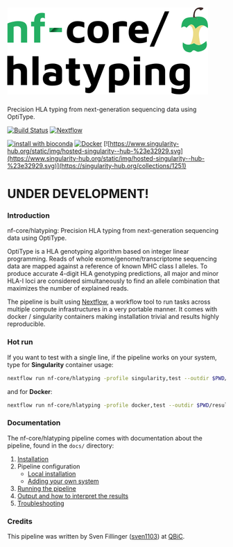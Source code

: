 # ![nfcore/hlatyping](docs/images/hlatyping_logo.png)
Precision HLA typing from next-generation sequencing data using OptiType.



[![Build Status](https://travis-ci.org/nf-core/hlatyping.svg?branch=master)](https://travis-ci.org/nf-core/hlatyping)
[![Nextflow](https://img.shields.io/badge/nextflow-%E2%89%A50.30.2-brightgreen.svg)](https://www.nextflow.io/)

[![install with bioconda](https://img.shields.io/badge/install%20with-bioconda-brightgreen.svg)](http://bioconda.github.io/)
[![Docker](https://img.shields.io/docker/automated/nfcore/hlatyping.svg)](https://hub.docker.com/r/nfcore/hlatyping)
[![https://www.singularity-hub.org/static/img/hosted-singularity--hub-%23e32929.svg](https://www.singularity-hub.org/static/img/hosted-singularity--hub-%23e32929.svg)](https://singularity-hub.org/collections/1251)



# UNDER DEVELOPMENT!


### Introduction
nf-core/hlatyping: Precision HLA typing from next-generation sequencing data using OptiType.

OptiType is a HLA genotyping algorithm based on integer linear programming. Reads of whole exome/genome/transcriptome sequencing data are mapped against a reference of known MHC class I alleles. To produce accurate 4-digit HLA genotyping predictions, all major and minor HLA-I loci are considered simultaneously to find an allele combination that maximizes the number of explained reads.  

The pipeline is built using [Nextflow](https://www.nextflow.io), a workflow tool to run tasks across multiple compute infrastructures in a very portable manner. It comes with docker / singularity containers making installation trivial and results highly reproducible.

### Hot run
If you want to test with a single line, if the pipeline works on your system, type for **Singularity** container usage:

```bash
nextflow run nf-core/hlatyping -profile singularity,test --outdir $PWD/results
```
and for **Docker**:

```bash
nextflow run nf-core/hlatyping -profile docker,test --outdir $PWD/results
```

### Documentation
The nf-core/hlatyping pipeline comes with documentation about the pipeline, found in the `docs/` directory:

1. [Installation](docs/installation.md)
2. Pipeline configuration
    * [Local installation](docs/configuration/local.md)
    * [Adding your own system](docs/configuration/adding_your_own.md)
3. [Running the pipeline](docs/usage.md)
4. [Output and how to interpret the results](docs/output.md)
5. [Troubleshooting](docs/troubleshooting.md)

### Credits
This pipeline was written by Sven Fillinger ([sven1103](https://github.com/sven1103)) at [QBiC](http://qbic.life).
